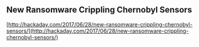 ## New Ransomware Crippling Chernobyl Sensors
  
  [http://hackaday.com/2017/06/28/new-ransomware-crippling-chernobyl-sensors/](http://hackaday.com/2017/06/28/new-ransomware-crippling-chernobyl-sensors/)